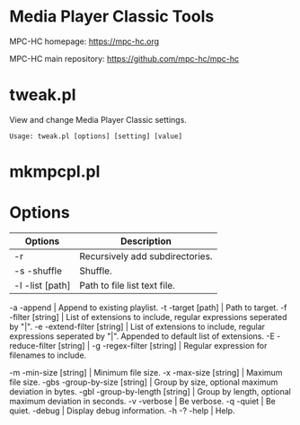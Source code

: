 # Media Player Classic Tools

MPC-HC homepage: https://mpc-hc.org

MPC-HC main repository: https://github.com/mpc-hc/mpc-hc

# tweak.pl

View and change Media Player Classic settings.

```
Usage: tweak.pl [options] [setting] [value]
```

# mkmpcpl.pl

# Options

Options | Description
------- | -----------
-r | Recursively add subdirectories.
-s -shuffle | Shuffle.
-l -list [path] | Path to file list text file.

-a -append | Append to existing playlist.
-t -target [path] | Path to target.
-f -filter [string] | List of extensions to include, regular expressions seperated by "\|".
-e -extend-filter [string] | List of extensions to include, regular expressions seperated by "\|". Appended to default list of extensions.
-E -reduce-filter [string] |
-g -regex-filter [string] | Regular expression for filenames to include.

-m -min-size [string] | Minimum file size.
-x -max-size [string] | Maximum file size.
-gbs -group-by-size [string] | Group by size, optional maximum deviation in bytes.
-gbl -group-by-length [string] | Group by length, optional maximum deviation in seconds.
-v -verbose | Be verbose.
-q -quiet | Be quiet.
-debug | Display debug information.
-h -? -help | Help.
